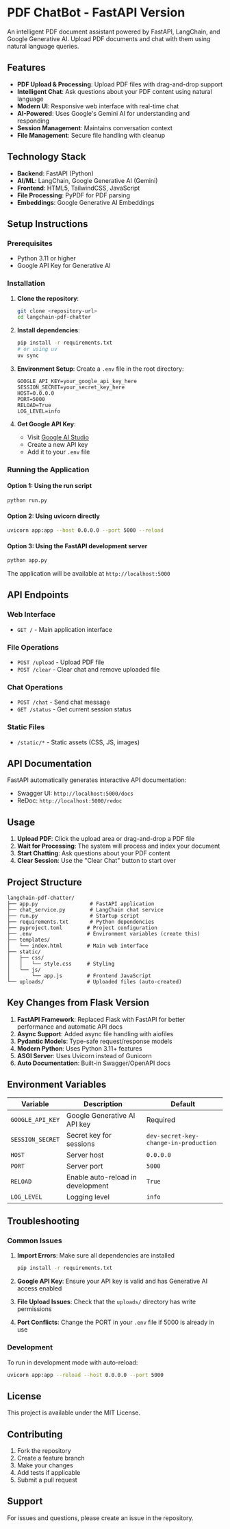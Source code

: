 # PDF ChatBot - FastAPI Version

An intelligent PDF document assistant powered by FastAPI, LangChain, and Google Generative AI. Upload PDF documents and chat with them using natural language queries.

## Features

- **PDF Upload & Processing**: Upload PDF files with drag-and-drop support
- **Intelligent Chat**: Ask questions about your PDF content using natural language
- **Modern UI**: Responsive web interface with real-time chat
- **AI-Powered**: Uses Google's Gemini AI for understanding and responding
- **Session Management**: Maintains conversation context
- **File Management**: Secure file handling with cleanup

## Technology Stack

- **Backend**: FastAPI (Python)
- **AI/ML**: LangChain, Google Generative AI (Gemini)
- **Frontend**: HTML5, TailwindCSS, JavaScript
- **File Processing**: PyPDF for PDF parsing
- **Embeddings**: Google Generative AI Embeddings

## Setup Instructions

### Prerequisites

- Python 3.11 or higher
- Google API Key for Generative AI

### Installation

1. **Clone the repository**:
   ```bash
   git clone <repository-url>
   cd langchain-pdf-chatter
   ```

2. **Install dependencies**:
   ```bash
   pip install -r requirements.txt
   # or using uv
   uv sync
   ```

3. **Environment Setup**:
   Create a `.env` file in the root directory:
   ```env
   GOOGLE_API_KEY=your_google_api_key_here
   SESSION_SECRET=your_secret_key_here
   HOST=0.0.0.0
   PORT=5000
   RELOAD=True
   LOG_LEVEL=info
   ```

4. **Get Google API Key**:
   - Visit [Google AI Studio](https://makersuite.google.com/app/apikey)
   - Create a new API key
   - Add it to your `.env` file

### Running the Application

#### Option 1: Using the run script
```bash
python run.py
```

#### Option 2: Using uvicorn directly
```bash
uvicorn app:app --host 0.0.0.0 --port 5000 --reload
```

#### Option 3: Using the FastAPI development server
```bash
python app.py
```

The application will be available at `http://localhost:5000`

## API Endpoints

### Web Interface
- `GET /` - Main application interface

### File Operations
- `POST /upload` - Upload PDF file
- `POST /clear` - Clear chat and remove uploaded file

### Chat Operations  
- `POST /chat` - Send chat message
- `GET /status` - Get current session status

### Static Files
- `/static/*` - Static assets (CSS, JS, images)

## API Documentation

FastAPI automatically generates interactive API documentation:
- Swagger UI: `http://localhost:5000/docs`
- ReDoc: `http://localhost:5000/redoc`

## Usage

1. **Upload PDF**: Click the upload area or drag-and-drop a PDF file
2. **Wait for Processing**: The system will process and index your document
3. **Start Chatting**: Ask questions about your PDF content
4. **Clear Session**: Use the "Clear Chat" button to start over

## Project Structure

```
langchain-pdf-chatter/
├── app.py                 # FastAPI application
├── chat_service.py        # LangChain chat service
├── run.py                 # Startup script
├── requirements.txt       # Python dependencies
├── pyproject.toml        # Project configuration
├── .env                  # Environment variables (create this)
├── templates/
│   └── index.html        # Main web interface
├── static/
│   ├── css/
│   │   └── style.css     # Styling
│   └── js/
│       └── app.js        # Frontend JavaScript
└── uploads/              # Uploaded files (auto-created)
```

## Key Changes from Flask Version

1. **FastAPI Framework**: Replaced Flask with FastAPI for better performance and automatic API docs
2. **Async Support**: Added async file handling with aiofiles
3. **Pydantic Models**: Type-safe request/response models
4. **Modern Python**: Uses Python 3.11+ features
5. **ASGI Server**: Uses Uvicorn instead of Gunicorn
6. **Auto Documentation**: Built-in Swagger/OpenAPI docs

## Environment Variables

| Variable | Description | Default |
|----------|-------------|---------|
| `GOOGLE_API_KEY` | Google Generative AI API key | Required |
| `SESSION_SECRET` | Secret key for sessions | `dev-secret-key-change-in-production` |
| `HOST` | Server host | `0.0.0.0` |
| `PORT` | Server port | `5000` |
| `RELOAD` | Enable auto-reload in development | `True` |
| `LOG_LEVEL` | Logging level | `info` |

## Troubleshooting

### Common Issues

1. **Import Errors**: Make sure all dependencies are installed
   ```bash
   pip install -r requirements.txt
   ```

2. **Google API Key**: Ensure your API key is valid and has Generative AI access enabled

3. **File Upload Issues**: Check that the `uploads/` directory has write permissions

4. **Port Conflicts**: Change the PORT in your `.env` file if 5000 is already in use

### Development

To run in development mode with auto-reload:
```bash
uvicorn app:app --reload --host 0.0.0.0 --port 5000
```

## License

This project is available under the MIT License.

## Contributing

1. Fork the repository
2. Create a feature branch
3. Make your changes
4. Add tests if applicable
5. Submit a pull request

## Support

For issues and questions, please create an issue in the repository.
